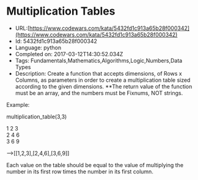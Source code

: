 # Multiplication Tables

 - URL:[https://www.codewars.com/kata/5432fd1c913a65b28f000342](https://www.codewars.com/kata/5432fd1c913a65b28f000342)
 - Id: 5432fd1c913a65b28f000342
 - Language: python
 - Completed on: 2017-03-12T14:30:52.034Z
 - Tags: Fundamentals,Mathematics,Algorithms,Logic,Numbers,Data Types
 - Description:
Create a function that accepts dimensions, of Rows x Columns, as parameters in order to create a multiplication table sized according to the given dimensions.  **The return value of the function must be an array, and the numbers must be Fixnums, NOT strings.

Example:

multiplication_table(3,3)

1	2	3	
2	4	6	
3	6	9

-->[[1,2,3],[2,4,6],[3,6,9]]

Each value on the table should be equal to the value of multiplying the number in its first row times the number in its first column.
